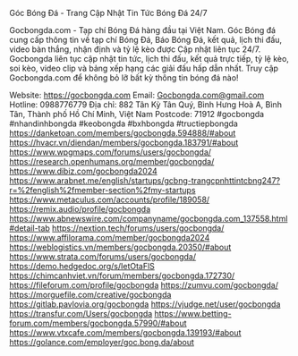 Góc Bóng Đá - Trang Cập Nhật Tin Tức Bóng Đá 24/7

Gocbongda.com - Tạp chí Bóng Đá hàng đầu tại Việt Nam. Góc Bóng đá cung cấp thông tin về tạp chí Bóng Đá, Báo Bóng Đá, kết quả, lịch thi đấu, video bàn thắng, nhận định và tỷ lệ kèo được Cập nhật liên tục 24/7.
Gocbongda liên tục cập nhật tin tức, lịch thi đấu, kết quả trực tiếp, tỷ lệ kèo, soi kèo, video clip và bảng xếp hạng các giải đấu hấp dẫn nhất. Truy cập Gocbongda.com để không bỏ lỡ bất kỳ thông tin bóng đá nào!

Website: https://gocbongda.com
Email: Gocbongda.com@gmail.com
Hotline: 0988776779
Địa chỉ: 882 Tân Kỳ Tân Quý, Bình Hưng Hoà A, Bình Tân, Thành phố Hồ Chí Minh, Việt Nam
Postcode: 71912
#gocbongda #nhandinhbongda #keobongda #bxhbongda #tructiepbongda
https://danketoan.com/members/gocbongda.594888/#about
https://hvacr.vn/diendan/members/gocbongda.183791/#about
https://www.wpgmaps.com/forums/users/gocbongda/
https://research.openhumans.org/member/gocbongda/
https://www.dibiz.com/gocbongda2024
https://www.arabnet.me/english/startups/gcbng-trangcpnhttintcbng247?r=%2fenglish%2fmember-section%2fmy-startups
https://www.metaculus.com/accounts/profile/189058/
https://remix.audio/profile/gocbongda
https://www.abnewswire.com/companyname/gocbongda.com_137558.html#detail-tab
https://nextion.tech/forums/users/gocbongda/
https://www.affilorama.com/member/gocbongda2024
https://weblogistics.vn/members/gocbongda.20350/#about
https://www.strata.com/forums/users/gocbongda/
https://demo.hedgedoc.org/s/IetOtaFlS
https://chimcanhviet.vn/forum/members/gocbongda.172730/
https://fileforum.com/profile/gocbongda
https://zumvu.com/gocbongda/
https://morguefile.com/creative/gocbongda
https://gitlab.pavlovia.org/gocbongda
https://vjudge.net/user/gocbongda
https://transfur.com/Users/gocbongda
https://www.betting-forum.com/members/gocbongda.57990/#about
https://www.vtxcafe.com/members/gocbongda.139193/#about
https://golance.com/employer/goc.bong.da/about